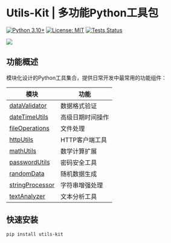 # Utils-Kit | 多功能Python工具包

[![Python 3.10+](https://img.shields.io/badge/python-3.10%2B-blue)](https://www.python.org/)
[![License: MIT](https://img.shields.io/badge/License-MIT-green.svg)](https://opensource.org/licenses/MIT)
[![Tests Status](https://github.com/yourname/utils-kit/actions/workflows/tests.yml/badge.svg)](https://github.com/yourname/utils-kit/actions)

![](https://github.com/yourname/utils-kit/blob/main/assets/header_graphic.png?raw=true)

## 功能概述

模块化设计的Python工具集合，提供日常开发中最常用的功能组件：

| 模块 | 功能 |
|------|------|
| [dataValidator](#datavalidator) | 数据格式验证 |
| [dateTimeUtils](#datetimeutils) | 高级日期时间操作 |
| [fileOperations](#fileoperations) | 文件处理 |
| [httpUtils](#httputils) | HTTP客户端工具 |
| [mathUtils](#mathutils) | 数学计算扩展 |
| [passwordUtils](#passwordutils) | 密码安全工具 |
| [randomData](#randomdata) | 随机数据生成 |
| [stringProcessor](#stringprocessor) | 字符串增强处理 |
| [textAnalyzer](#textanalyzer) | 文本分析工具 |

## 快速安装

```bash
pip install utils-kit
```